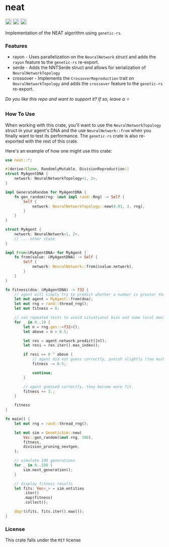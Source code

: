 # neat
[<img alt="github" src="https://img.shields.io/github/last-commit/inflectrix/neat" height="20">](https://github.com/inflectrix/neat)
[<img alt="crates.io" src="https://img.shields.io/crates/d/neat" height="20">](https://crates.io/crates/neat)
[<img alt="docs.rs" src="https://img.shields.io/docsrs/neat" height="20">](https://docs.rs/neat)

Implementation of the NEAT algorithm using `genetic-rs`.

### Features
- rayon - Uses parallelization on the `NeuralNetwork` struct and adds the `rayon` feature to the `genetic-rs` re-export.
- serde - Adds the NNTSerde struct and allows for serialization of `NeuralNetworkTopology`
- crossover - Implements the `CrossoverReproduction` trait on `NeuralNetworkTopology` and adds the `crossover` feature to the `genetic-rs` re-export.

*Do you like this repo and want to support it? If so, leave a ⭐*

### How To Use
When working with this crate, you'll want to use the `NeuralNetworkTopology` struct in your agent's DNA and
the use `NeuralNetwork::from` when you finally want to test its performance. The `genetic-rs` crate is also re-exported with the rest of this crate.

Here's an example of how one might use this crate:
```rust
use neat::*;

#[derive(Clone, RandomlyMutable, DivisionReproduction)]
struct MyAgentDNA {
    network: NeuralNetworkTopology<1, 2>,
}

impl GenerateRandom for MyAgentDNA {
    fn gen_random(rng: &mut impl rand::Rng) -> Self {
        Self {
            network: NeuralNetworkTopology::new(0.01, 3, rng),
        }
    }
}

struct MyAgent {
    network: NeuralNetwork<1, 2>,
    // ... other state
}

impl From<&MyAgentDNA> for MyAgent {
    fn from(value: &MyAgentDNA) -> Self {
        Self {
            network: NeuralNetwork::from(&value.network),
        }
    }
}

fn fitness(dna: &MyAgentDNA) -> f32 {
    // agent will simply try to predict whether a number is greater than 0.5
    let mut agent = MyAgent::from(dna);
    let mut rng = rand::thread_rng();
    let mut fitness = 0;

    // use repeated tests to avoid situational bias and some local maximums, overall providing more accurate score
    for _ in 0..10 {
        let n = rng.gen::<f32>();
        let above = n > 0.5;

        let res = agent.network.predict([n]);
        let resi = res.iter().max_index();

        if resi == 0 ^ above {
            // agent did not guess correctly, punish slightly (too much will hinder exploration)
            fitness -= 0.5;

            continue;
        }

        // agent guessed correctly, they become more fit.
        fitness += 3.;
    }

    fitness
}

fn main() {
    let mut rng = rand::thread_rng();

    let mut sim = GeneticSim::new(
        Vec::gen_random(&mut rng, 100),
        fitness,
        division_pruning_nextgen,
    );

    // simulate 100 generations
    for _ in 0..100 {
        sim.next_generation();
    }

    // display fitness results
    let fits: Vec<_> = sim.entities
        .iter()
        .map(fitness)
        .collect();

    dbg!(&fits, fits.iter().max());
}
```

### License
This crate falls under the `MIT` license
